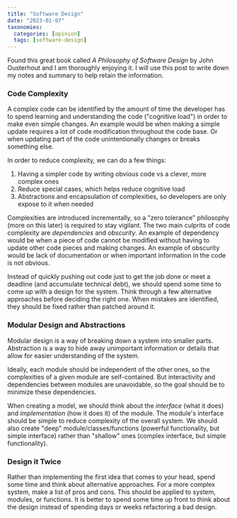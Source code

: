 ```yaml
---
title: "Software Design"
date: "2023-01-07"
taxonomies:
  categories: [opinion]
  tags: [software-design]
---
```


Found this great book called *A Philosophy of Software Design* by John Ousterhout and I am thoroughly enjoying it. I will use this post to write down my notes and summary to help retain the information.

### Code Complexity

A complex code can be identified by the amount of time the developer has to spend learning and understanding the code ("cognitive load") in order to make even simple changes. An example would be when making a simple update requires a lot of code modification throughout the code base. Or when updating part of the code unintentionally changes or breaks something else.

In order to reduce complexity, we can do a few things:

1. Having a simpler code by writing obvious code vs a clever, more complex ones
2. Reduce special cases, which helps reduce cognitive load
3. Abstractions and encapsulation of complexities, so developers are only expose to it when needed

Complexities are introduced incrementally, so a "zero tolerance" philosophy (more on this later) is required to stay vigilant. The two main culprits of code complexity are *dependencies* and *obscurity*. An example of dependency would be when a piece of code cannot be modified without having to update other code pieces and making changes. An example of obscurity would be lack of documentation or when important information in the code is not obvious.

Instead of quickly pushing out code just to get the job done or meet a deadline (and accumulate technical debt), we should spend some time to come up with a design for the system. Think through a few alternative approaches before deciding the right one. When mistakes are identified, they should be fixed rather than patched around it.

### Modular Design and Abstractions

Modular design is a way of breaking down a system into smaller parts. Abstraction is a way to hide away unimportant information or details that allow for easier understanding of the system.

Ideally, each module should be independent of the other ones, so the complexities of a given module are self-contained. But interactivity and dependencies between modules are unavoidable, so the goal should be to minimize these dependencies.

When creating a model, we should think about the *interface* (what it does) and *implementation* (how it does it) of the module. The module's interface should be simple to reduce complexity of the overall system. We should also create "deep" module/classes/functions (powerful functionality, but simple interface) rather than "shallow" ones (complex interface, but simple functionality).

### Design it Twice

Rather than implementing the first idea that comes to your head, spend some time and think about alternative approaches. For a more complex system, make a list of pros and cons. This should be applied to system, modules, or functions. It is better to spend some time up front to think about the design instead of spending days or weeks refactoring a bad design.
